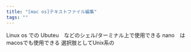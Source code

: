 ```yaml
---
title: "[mac os]テキストファイル編集"
tags: ""
---
```


Linux os での Ubuteu　などのシェル/ターミナル上で使用できる nano　はmacosでも使用できる
選択肢としてUnix系の
